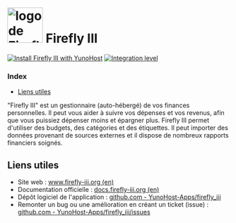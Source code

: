 # <img src="/images/firefly_iii_logo.png" width="80px" alt="logo de Firefly III"> Firefly III

[![Install Firefly III with YunoHost](https://install-app.yunohost.org/install-with-yunohost.png)](https://install-app.yunohost.org/?app=firefly_iii) [![Integration level](https://dash.yunohost.org/integration/firefly_iii.svg)](https://dash.yunohost.org/appci/app/firefly_iii)

### Index

- [Liens utiles](#liens-utiles)

"Firefly III" est un gestionnaire (auto-hébergé) de vos finances personnelles. Il peut vous aider à suivre vos dépenses et vos revenus, afin que vous puissiez dépenser moins et épargner plus. Firefly III permet d'utiliser des budgets, des catégories et des étiquettes. Il peut importer des données provenant de sources externes et il dispose de nombreux rapports financiers soignés.

## Liens utiles

 + Site web : [www.firefly-iii.org (en)](https://www.firefly-iii.org/)
 + Documentation officielle : [docs.firefly-iii.org (en)](https://docs.firefly-iii.org/about-firefly-iii/introduction)
 + Dépôt logiciel de l'application : [github.com - YunoHost-Apps/firefly_iii](https://github.com/YunoHost-Apps/firefly_iii_ynh)
 + Remonter un bug ou une amélioration en créant un ticket (issue) : [github.com - YunoHost-Apps/firefly_iii/issues](https://github.com/YunoHost-Apps/firefly_iii_ynh/issues)
